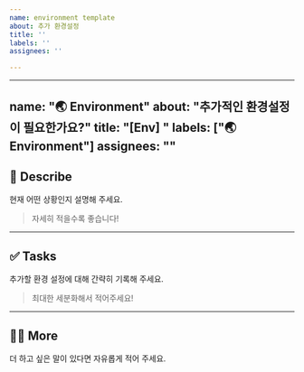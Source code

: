 ```yaml
---
name: environment template
about: 추가 환경설정
title: ''
labels: ''
assignees: ''

---
```


---
name: "🌏 Environment"
about: "추가적인 환경설정이 필요한가요?"
title: "[Env] "
labels: ["🌏 Environment"]
assignees: ""
---

## 🤔 Describe  
현재 어떤 상황인지 설명해 주세요.  
> 자세히 적을수록 좋습니다!

---

## ✅ Tasks  
추가할 환경 설정에 대해 간략히 기록해 주세요.  
> 최대한 세분화해서 적어주세요!

---

## 🙋🏻 More  
더 하고 싶은 말이 있다면 자유롭게 적어 주세요.
